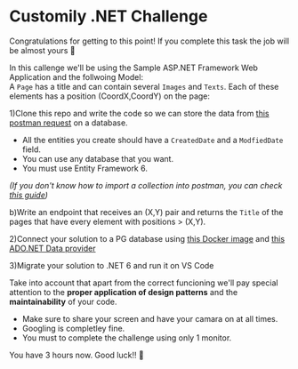 # Customily .NET Challenge
Congratulations for getting to this point! If you complete this task the job will be almost yours 💪  

In this callenge we'll be using the Sample ASP.NET Framework Web Application and the follwoing Model:  
A `Page` has a title and can contain several `Images` and `Texts`. Each of these elements has a position (CoordX,CoordY) on the page:

<insert image>

1)Clone this repo and write the code so we can store the data from [this postman request](https://www.postman.com/collections/4bd9550c6d02794d2006) on a database.  

  * All the entities you create should have a `CreatedDate` and a `ModfiedDate` field. 
  * You can use any database that you want.
  * You must use Entity Framework 6.  

  *(If you don't know how to import a collection into postman, you can check [this guide](https://learning.postman.com/docs/getting-started/importing-and-exporting-data/))*


b)Write an endpoint that receives an (X,Y) pair and returns the `Title` of the pages that have every element with positions > (X,Y).

2)Connect your solution to a PG database using [this Docker image](https://hub.docker.com/_/postgres) and [this ADO.NET Data provider](https://www.npgsql.org/ef6/index.html)

3)Migrate your solution to .NET 6 and run it on VS Code

Take into account that apart from the correct funcioning we'll pay special attention to the **proper application of design patterns** and the  **maintainability** of your code.  

  * Make sure to share your screen and have your camara on at all times. 
  * Googling is completley fine.  
  * You must to complete the challenge using only 1 monitor.
  
You have 3 hours now. Good luck!! 🤞
